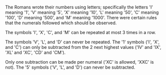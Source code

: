 The Romans wrote their numbers using letters; specifically the letters 'I' meaning '1', 'V' meaning '5',
 'X' meaning '10', 'L' meaning '50', 'C' meaning '100', 'D' meaning '500', and 'M' meaning '1000'.
 There were certain rules that the numerals followed which should be observed.

The symbols 'I', 'X', 'C', and 'M' can be repeated at most 3 times in a row.

The symbols 'V', 'L', and 'D' can never be repeated.
The '1' symbols ('I', 'X', and 'C') can only be subtracted from the 2 next highest values ('IV' and 'IX', 'XL' and 'XC', 'CD' and 'CM').

Only one subtraction can be made per numeral ('XC' is allowed, 'XXC' is not). The '5' symbols ('V', 'L', and 'D') can never be subtracted.
